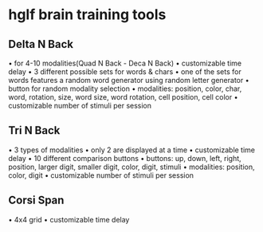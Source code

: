 # hglf brain training tools
## Delta N Back
• for 4-10 modalities(Quad N Back - Deca N Back)
• customizable time delay
• 3 different possible sets for words & chars
• one of the sets for words features a random word generator using random letter generator
• button for random modality selection
• modalities: position, color, char, word, rotation, size, word size, word rotation, cell position, cell color
• customizable number of stimuli per session
## Tri N Back
• 3 types of modalities
• only 2 are displayed at a time
• customizable time delay
• 10 different comparison buttons
• buttons: up, down, left, right, position, larger digit, smaller digit, color, digit, stimuli
• modalities: position, color, digit
• customizable number of stimuli per session
## Corsi Span
• 4x4 grid
• customizable time delay
